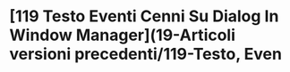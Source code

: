 # \[119 Testo Eventi Cenni Su Dialog In Window Manager\]\(19-Articoli versioni precedenti/119-Testo, Even

